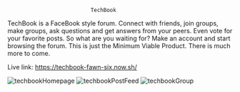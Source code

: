                               TechBook

TechBook is a FaceBook style forum. Connect with friends, join groups, make groups, ask questions and get answers from your peers. Even vote for your favorite posts. So what are you waiting for? Make an account and start browsing the forum. This is just the Minimum Viable Product. There is much more to come.

Live link: https://techbook-fawn-six.now.sh/

![techbookHomepage](https://user-images.githubusercontent.com/12354132/70208050-7789c300-1724-11ea-88e4-d7811dec3ad8.png)
![techbookPostFeed](https://user-images.githubusercontent.com/12354132/70208058-7b1d4a00-1724-11ea-9228-629c60e4197d.png)
![techbookGroup](https://user-images.githubusercontent.com/12354132/70208064-7e183a80-1724-11ea-9d8b-4e7575f40128.png)






